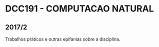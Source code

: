 # DCC191 - COMPUTACAO NATURAL

## 2017/2

Trabalhos práticos e outras epifanias sobre a disciplina.
